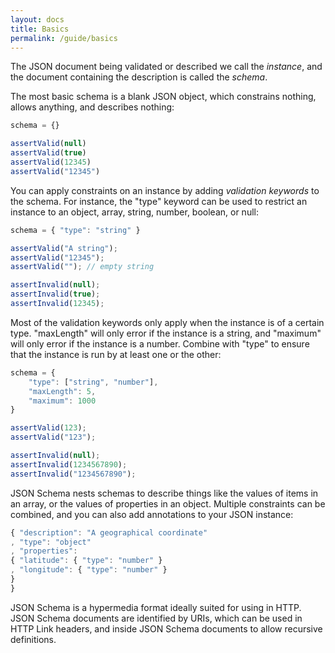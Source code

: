 ```yaml
---
layout: docs
title: Basics
permalink: /guide/basics
---
```


The JSON document being validated or described we call the _instance_, and the document containing the description is called the _schema_.

The most basic schema is a blank JSON object, which constrains nothing, allows anything, and describes nothing:

```javascript
schema = {}

assertValid(null)
assertValid(true)
assertValid(12345)
assertValid("12345")
```

You can apply constraints on an instance by adding _validation keywords_ to the schema. For instance, the "type" keyword can be used to restrict an instance to an object, array, string, number, boolean, or null:

```javascript
schema = { "type": "string" }

assertValid("A string");
assertValid("12345");
assertValid(""); // empty string

assertInvalid(null);
assertInvalid(true);
assertInvalid(12345);
```

Most of the validation keywords only apply when the instance is of a certain type. "maxLength" will only error if the instance is a string, and "maximum" will only error if the instance is a number. Combine with "type" to ensure that the instance is run by at least one or the other:

```javascript
schema = {
	"type": ["string", "number"],
	"maxLength": 5,
	"maximum": 1000
}

assertValid(123);
assertValid("123");

assertInvalid(null);
assertInvalid(1234567890);
assertInvalid("1234567890");
```

JSON Schema nests schemas to describe things like the values of items in an array, or the values of properties in an object. Multiple constraints can be combined, and you can also add annotations to your JSON instance:

```javascript
{ "description": "A geographical coordinate"
, "type": "object"
, "properties":
{ "latitude": { "type": "number" }
, "longitude": { "type": "number" }
}
}
```


JSON Schema is a hypermedia format ideally suited for using in HTTP. JSON Schema documents are identified by URIs, which can be used in HTTP Link headers, and inside JSON Schema documents to allow recursive definitions.
